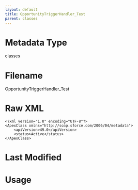 ```yaml
---
layout: default
title: OpportunityTriggerHandler_Test
parent: classes
---
```

# Metadata Type
classes


# Filename 
OpportunityTriggerHandler_Test


# Raw XML
```
<?xml version="1.0" encoding="UTF-8"?>
<ApexClass xmlns="http://soap.sforce.com/2006/04/metadata">
    <apiVersion>49.0</apiVersion>
    <status>Active</status>
</ApexClass>
```


# Last Modified


# Usage
